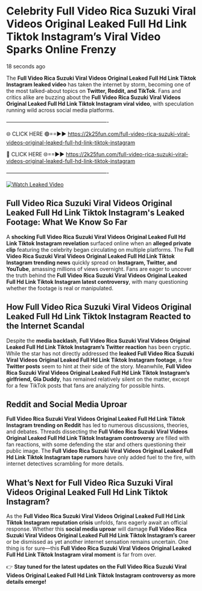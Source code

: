 # Celebrity Full Video Rica Suzuki Viral Videos Original Leaked Full Hd Link Tiktok Instagram’s Viral Video Sparks Online Frenzy

18 seconds ago

The **Full Video Rica Suzuki Viral Videos Original Leaked Full Hd Link Tiktok Instagram leaked video** has taken the internet by storm, becoming one of the most talked-about topics on **Twitter, Reddit, and TikTok**. Fans and critics alike are buzzing about the **Full Video Rica Suzuki Viral Videos Original Leaked Full Hd Link Tiktok Instagram viral video**, with speculation running wild across social media platforms.

———————————————————-

🌐 CLICK HERE 🟢==►► https://2k25fun.com/full-video-rica-suzuki-viral-videos-original-leaked-full-hd-link-tiktok-instagram

🔴 CLICK HERE 🌐==►► https://2k25fun.com/full-video-rica-suzuki-viral-videos-original-leaked-full-hd-link-tiktok-instagram

———————————————————-

[![Watch Leaked Video](https://miro.medium.com/v2/resize:fit:828/format:webp/1*cilzJN44JGOrTw9NJCrNHA.gif "Watch Leaked Video")](https://2k25fun.com/full-video-rica-suzuki-viral-videos-original-leaked-full-hd-link-tiktok-instagram)

## **Full Video Rica Suzuki Viral Videos Original Leaked Full Hd Link Tiktok Instagram's Leaked Footage: What We Know So Far**  
A **shocking Full Video Rica Suzuki Viral Videos Original Leaked Full Hd Link Tiktok Instagram revelation** surfaced online when an **alleged private clip** featuring the celebrity began circulating on multiple platforms. The **Full Video Rica Suzuki Viral Videos Original Leaked Full Hd Link Tiktok Instagram trending news** quickly spread on **Instagram, Twitter, and YouTube**, amassing millions of views overnight. Fans are eager to uncover the truth behind the **Full Video Rica Suzuki Viral Videos Original Leaked Full Hd Link Tiktok Instagram latest controversy**, with many questioning whether the footage is real or manipulated.  

## **How Full Video Rica Suzuki Viral Videos Original Leaked Full Hd Link Tiktok Instagram Reacted to the Internet Scandal**  
Despite the **media backlash**, **Full Video Rica Suzuki Viral Videos Original Leaked Full Hd Link Tiktok Instagram’s Twitter reaction** has been cryptic. While the star has not directly addressed the **leaked Full Video Rica Suzuki Viral Videos Original Leaked Full Hd Link Tiktok Instagram footage**, a few **Twitter posts** seem to hint at their side of the story. Meanwhile, **Full Video Rica Suzuki Viral Videos Original Leaked Full Hd Link Tiktok Instagram’s girlfriend, Gia Duddy**, has remained relatively silent on the matter, except for a few TikTok posts that fans are analyzing for possible hints.  

## **Reddit and Social Media Uproar**  
**Full Video Rica Suzuki Viral Videos Original Leaked Full Hd Link Tiktok Instagram trending on Reddit** has led to numerous discussions, theories, and debates. Threads dissecting the **Full Video Rica Suzuki Viral Videos Original Leaked Full Hd Link Tiktok Instagram controversy** are filled with fan reactions, with some defending the star and others questioning their public image. The **Full Video Rica Suzuki Viral Videos Original Leaked Full Hd Link Tiktok Instagram tape rumors** have only added fuel to the fire, with internet detectives scrambling for more details.  

## **What’s Next for Full Video Rica Suzuki Viral Videos Original Leaked Full Hd Link Tiktok Instagram?**  
As the **Full Video Rica Suzuki Viral Videos Original Leaked Full Hd Link Tiktok Instagram reputation crisis** unfolds, fans eagerly await an official response. Whether this **social media uproar** will damage **Full Video Rica Suzuki Viral Videos Original Leaked Full Hd Link Tiktok Instagram’s career** or be dismissed as yet another internet sensation remains uncertain. One thing is for sure—this **Full Video Rica Suzuki Viral Videos Original Leaked Full Hd Link Tiktok Instagram viral moment** is far from over.  

👉 **Stay tuned for the latest updates on the Full Video Rica Suzuki Viral Videos Original Leaked Full Hd Link Tiktok Instagram controversy as more details emerge!**  